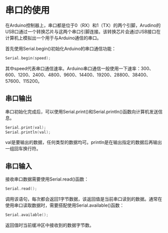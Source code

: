 # 串口的使用

在Arduino控制器上，串口都是位于0（RX）和1（TX）的两个引脚，Arudino的USB口通过一个转换芯片与这两个串口引脚连接。该转换芯片会通过USB接口在计算机上模拟出一个用于与Arduino通信的串口。

首先使用Serial.begin()初始化Arduino的串口通信功能：

```C
Serial.begin(speed);
```

其中speed代表串口通信速率。Arduino串口通信一般使用一下速率：300、600、1200、2400、4800、9600、14400、19200、28800、38400、57600、115200。

## 串口输出

串口初始化完成后，可以使用Serial.print()和Serial.println()函数向计算机发送信息。

```C
Serial.print(val);
Serial.println(val);
```

val是要输出的数据，任何类型的数据均可。println是在输出指定的数据后再输出一组回车换行符。

## 串口输入

接收串口数据需要使用Serial.read()函数：

```C
Serial.read();
```

调用该语句，每次都会返回1字节数据，该返回值是当前串口读到的数据。通常在使用串口读取数据时，需要搭配使用Serial.available()函数：

```C
Serial.available();
```

返回值时当前缓冲区中接收到的数据字节数。
